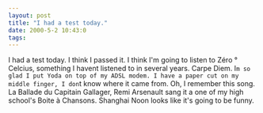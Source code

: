 ```yaml
---
layout: post
title: "I had a test today."
date: 2000-5-2 10:43:0
tags: 
---
```


I had a test today. I think I passed it. I think I'm going to listen to Zéro ° Celcius, something I havent listened to in several years. Carpe Diem. I`m so glad I put Yoda on top of my ADSL modem. I have a paper cut on my middle finger, I don`t know where it came from. Oh, I remember this song. La Ballade du Capitain Gallager, Remi Arsenault sang it a one of my high school's Boite à Chansons. Shanghai Noon looks like it's going to be funny.

